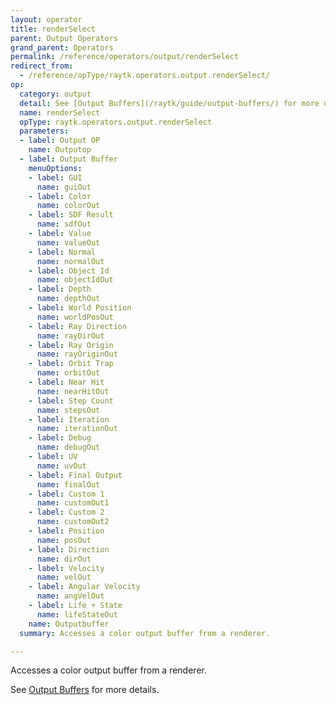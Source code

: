 ```yaml
---
layout: operator
title: renderSelect
parent: Output Operators
grand_parent: Operators
permalink: /reference/operators/output/renderSelect
redirect_from:
  - /reference/opType/raytk.operators.output.renderSelect/
op:
  category: output
  detail: See [Output Buffers](/raytk/guide/output-buffers/) for more details.
  name: renderSelect
  opType: raytk.operators.output.renderSelect
  parameters:
  - label: Output OP
    name: Outputop
  - label: Output Buffer
    menuOptions:
    - label: GUI
      name: guiOut
    - label: Color
      name: colorOut
    - label: SDF Result
      name: sdfOut
    - label: Value
      name: valueOut
    - label: Normal
      name: normalOut
    - label: Object Id
      name: objectIdOut
    - label: Depth
      name: depthOut
    - label: World Position
      name: worldPosOut
    - label: Ray Direction
      name: rayDirOut
    - label: Ray Origin
      name: rayOriginOut
    - label: Orbit Trap
      name: orbitOut
    - label: Near Hit
      name: nearHitOut
    - label: Step Count
      name: stepsOut
    - label: Iteration
      name: iterationOut
    - label: Debug
      name: debugOut
    - label: UV
      name: uvOut
    - label: Final Output
      name: finalOut
    - label: Custom 1
      name: customOut1
    - label: Custom 2
      name: customOut2
    - label: Position
      name: posOut
    - label: Direction
      name: dirOut
    - label: Velocity
      name: velOut
    - label: Angular Velocity
      name: angVelOut
    - label: Life + State
      name: lifeStateOut
    name: Outputbuffer
  summary: Accesses a color output buffer from a renderer.

---
```



Accesses a color output buffer from a renderer.

See [Output Buffers](/raytk/guide/output-buffers/) for more details.